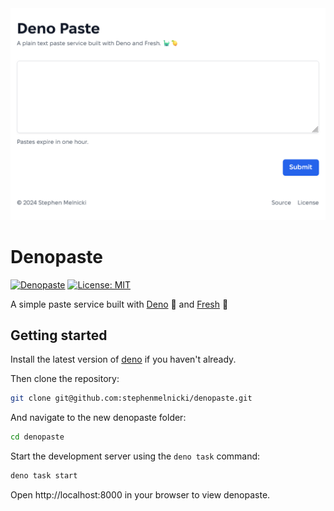 <picture>
  <img
    alt="denopaste.com screenshot"
    src="https://raw.githubusercontent.com/stephenmelnicki/deno_paste/main/.readme-assets/screenshot.png"
  >
</picture>

# Denopaste

[![Denopaste](https://github.com/stephenmelnicki/denopaste/actions/workflows/ci.yml/badge.svg)](https://github.com/stephenmelnicki/denopaste/actions/workflows/ci.yml)
[![License: MIT](https://img.shields.io/badge/License-MIT-blue.svg)](LICENSE)

A simple paste service built with [Deno](https://deno.land) 🦕 and
[Fresh](https://fresh.deno.dev) 🍋

## Getting started

Install the latest version of [deno](https://deno.land) if you haven't already.

Then clone the repository:

```sh
git clone git@github.com:stephenmelnicki/denopaste.git
```

And navigate to the new denopaste folder:

```sh
cd denopaste
```

Start the development server using the `deno task` command:

```sh
deno task start
```

Open http://localhost:8000 in your browser to view denopaste.
